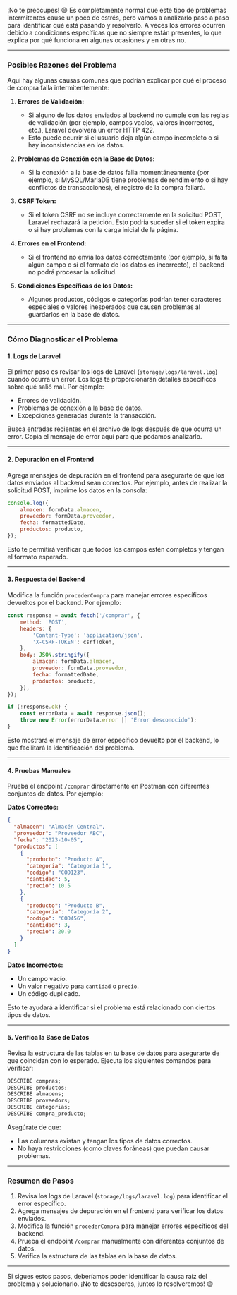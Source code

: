 ¡No te preocupes! 😄 Es completamente normal que este tipo de problemas intermitentes cause un poco de estrés, pero vamos a analizarlo paso a paso para identificar qué está pasando y resolverlo. A veces los errores ocurren debido a condiciones específicas que no siempre están presentes, lo que explica por qué funciona en algunas ocasiones y en otras no.

---

### **Posibles Razones del Problema**

Aquí hay algunas causas comunes que podrían explicar por qué el proceso de compra falla intermitentemente:

1. **Errores de Validación:**

   - Si alguno de los datos enviados al backend no cumple con las reglas de validación (por ejemplo, campos vacíos, valores incorrectos, etc.), Laravel devolverá un error HTTP 422.
   - Esto puede ocurrir si el usuario deja algún campo incompleto o si hay inconsistencias en los datos.
2. **Problemas de Conexión con la Base de Datos:**

   - Si la conexión a la base de datos falla momentáneamente (por ejemplo, si MySQL/MariaDB tiene problemas de rendimiento o si hay conflictos de transacciones), el registro de la compra fallará.
3. **CSRF Token:**

   - Si el token CSRF no se incluye correctamente en la solicitud POST, Laravel rechazará la petición. Esto podría suceder si el token expira o si hay problemas con la carga inicial de la página.
4. **Errores en el Frontend:**

   - Si el frontend no envía los datos correctamente (por ejemplo, si falta algún campo o si el formato de los datos es incorrecto), el backend no podrá procesar la solicitud.
5. **Condiciones Específicas de los Datos:**

   - Algunos productos, códigos o categorías podrían tener caracteres especiales o valores inesperados que causen problemas al guardarlos en la base de datos.

---

### **Cómo Diagnosticar el Problema**

#### **1. Logs de Laravel**

El primer paso es revisar los logs de Laravel (`storage/logs/laravel.log`) cuando ocurra un error. Los logs te proporcionarán detalles específicos sobre qué salió mal. Por ejemplo:

- Errores de validación.
- Problemas de conexión a la base de datos.
- Excepciones generadas durante la transacción.

Busca entradas recientes en el archivo de logs después de que ocurra un error. Copia el mensaje de error aquí para que podamos analizarlo.

---

#### **2. Depuración en el Frontend**

Agrega mensajes de depuración en el frontend para asegurarte de que los datos enviados al backend sean correctos. Por ejemplo, antes de realizar la solicitud POST, imprime los datos en la consola:

```javascript
console.log({
    almacen: formData.almacen,
    proveedor: formData.proveedor,
    fecha: formattedDate,
    productos: producto,
});
```

Esto te permitirá verificar que todos los campos estén completos y tengan el formato esperado.

---

#### **3. Respuesta del Backend**

Modifica la función `procederCompra` para manejar errores específicos devueltos por el backend. Por ejemplo:

```javascript
const response = await fetch('/comprar', {
    method: 'POST',
    headers: {
        'Content-Type': 'application/json',
        'X-CSRF-TOKEN': csrfToken,
    },
    body: JSON.stringify({
        almacen: formData.almacen,
        proveedor: formData.proveedor,
        fecha: formattedDate,
        productos: producto,
    }),
});

if (!response.ok) {
    const errorData = await response.json();
    throw new Error(errorData.error || 'Error desconocido');
}
```

Esto mostrará el mensaje de error específico devuelto por el backend, lo que facilitará la identificación del problema.

---

#### **4. Pruebas Manuales**

Prueba el endpoint `/comprar` directamente en Postman con diferentes conjuntos de datos. Por ejemplo:

**Datos Correctos:**

```json
{
  "almacen": "Almacén Central",
  "proveedor": "Proveedor ABC",
  "fecha": "2023-10-05",
  "productos": [
    {
      "producto": "Producto A",
      "categoria": "Categoría 1",
      "codigo": "COD123",
      "cantidad": 5,
      "precio": 10.5
    },
    {
      "producto": "Producto B",
      "categoria": "Categoría 2",
      "codigo": "COD456",
      "cantidad": 3,
      "precio": 20.0
    }
  ]
}
```

**Datos Incorrectos:**

- Un campo vacío.
- Un valor negativo para `cantidad` o `precio`.
- Un código duplicado.

Esto te ayudará a identificar si el problema está relacionado con ciertos tipos de datos.

---

#### **5. Verifica la Base de Datos**

Revisa la estructura de las tablas en tu base de datos para asegurarte de que coincidan con lo esperado. Ejecuta los siguientes comandos para verificar:

```sql
DESCRIBE compras;
DESCRIBE productos;
DESCRIBE almacens;
DESCRIBE proveedors;
DESCRIBE categorias;
DESCRIBE compra_producto;
```

Asegúrate de que:

- Las columnas existan y tengan los tipos de datos correctos.
- No haya restricciones (como claves foráneas) que puedan causar problemas.

---

### **Resumen de Pasos**

1. Revisa los logs de Laravel (`storage/logs/laravel.log`) para identificar el error específico.
2. Agrega mensajes de depuración en el frontend para verificar los datos enviados.
3. Modifica la función `procederCompra` para manejar errores específicos del backend.
4. Prueba el endpoint `/comprar` manualmente con diferentes conjuntos de datos.
5. Verifica la estructura de las tablas en la base de datos.

---

Si sigues estos pasos, deberíamos poder identificar la causa raíz del problema y solucionarlo. ¡No te desesperes, juntos lo resolveremos! 😊
